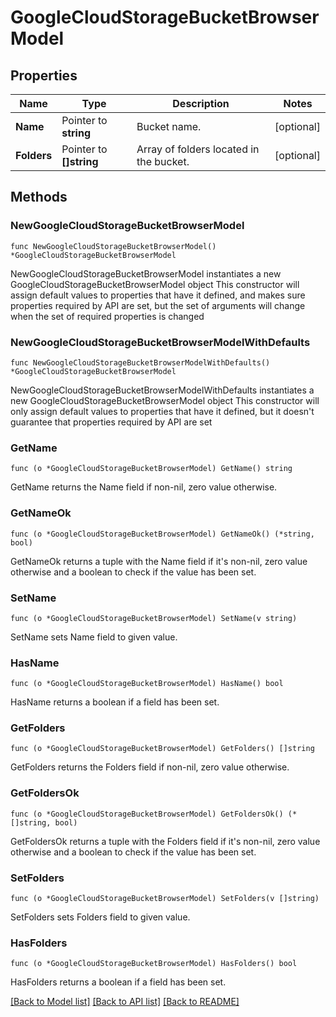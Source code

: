 # GoogleCloudStorageBucketBrowserModel

## Properties

Name | Type | Description | Notes
------------ | ------------- | ------------- | -------------
**Name** | Pointer to **string** | Bucket name. | [optional] 
**Folders** | Pointer to **[]string** | Array of folders located in the bucket. | [optional] 

## Methods

### NewGoogleCloudStorageBucketBrowserModel

`func NewGoogleCloudStorageBucketBrowserModel() *GoogleCloudStorageBucketBrowserModel`

NewGoogleCloudStorageBucketBrowserModel instantiates a new GoogleCloudStorageBucketBrowserModel object
This constructor will assign default values to properties that have it defined,
and makes sure properties required by API are set, but the set of arguments
will change when the set of required properties is changed

### NewGoogleCloudStorageBucketBrowserModelWithDefaults

`func NewGoogleCloudStorageBucketBrowserModelWithDefaults() *GoogleCloudStorageBucketBrowserModel`

NewGoogleCloudStorageBucketBrowserModelWithDefaults instantiates a new GoogleCloudStorageBucketBrowserModel object
This constructor will only assign default values to properties that have it defined,
but it doesn't guarantee that properties required by API are set

### GetName

`func (o *GoogleCloudStorageBucketBrowserModel) GetName() string`

GetName returns the Name field if non-nil, zero value otherwise.

### GetNameOk

`func (o *GoogleCloudStorageBucketBrowserModel) GetNameOk() (*string, bool)`

GetNameOk returns a tuple with the Name field if it's non-nil, zero value otherwise
and a boolean to check if the value has been set.

### SetName

`func (o *GoogleCloudStorageBucketBrowserModel) SetName(v string)`

SetName sets Name field to given value.

### HasName

`func (o *GoogleCloudStorageBucketBrowserModel) HasName() bool`

HasName returns a boolean if a field has been set.

### GetFolders

`func (o *GoogleCloudStorageBucketBrowserModel) GetFolders() []string`

GetFolders returns the Folders field if non-nil, zero value otherwise.

### GetFoldersOk

`func (o *GoogleCloudStorageBucketBrowserModel) GetFoldersOk() (*[]string, bool)`

GetFoldersOk returns a tuple with the Folders field if it's non-nil, zero value otherwise
and a boolean to check if the value has been set.

### SetFolders

`func (o *GoogleCloudStorageBucketBrowserModel) SetFolders(v []string)`

SetFolders sets Folders field to given value.

### HasFolders

`func (o *GoogleCloudStorageBucketBrowserModel) HasFolders() bool`

HasFolders returns a boolean if a field has been set.


[[Back to Model list]](../README.md#documentation-for-models) [[Back to API list]](../README.md#documentation-for-api-endpoints) [[Back to README]](../README.md)


